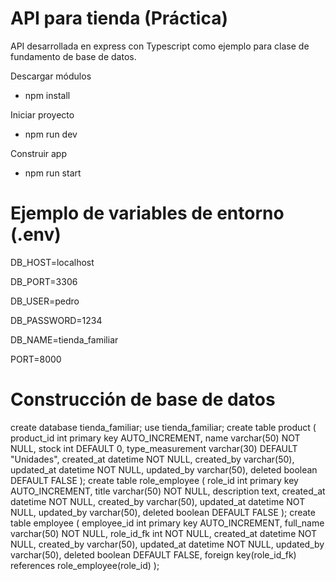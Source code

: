 # API para tienda (Práctica)

API desarrollada en express con Typescript como ejemplo para clase de fundamento de base de datos.

Descargar módulos
* npm install

Iniciar proyecto
* npm run dev

Construir app
* npm run start

# Ejemplo de variables de entorno (.env)
DB_HOST=localhost

DB_PORT=3306

DB_USER=pedro

DB_PASSWORD=1234

DB_NAME=tienda_familiar

PORT=8000

# Construcción de base de datos

create database tienda_familiar;
use tienda_familiar;
create table product (
product_id int primary key AUTO_INCREMENT,
name varchar(50) NOT NULL,
stock int DEFAULT 0,
type_measurement varchar(30) DEFAULT "Unidades",
created_at datetime NOT NULL,
created_by varchar(50),
updated_at datetime NOT NULL,
updated_by varchar(50),
deleted boolean DEFAULT FALSE
);
create table role_employee (
role_id int primary key AUTO_INCREMENT,
title varchar(50) NOT NULL,
description text,
created_at datetime NOT NULL,
created_by varchar(50),
updated_at datetime NOT NULL,
updated_by varchar(50),
deleted boolean DEFAULT FALSE
);
create table employee (
employee_id int primary key AUTO_INCREMENT,
full_name varchar(50) NOT NULL,
role_id_fk int NOT NULL,
created_at datetime NOT NULL,
created_by varchar(50),
updated_at datetime NOT NULL,
updated_by varchar(50),
deleted boolean DEFAULT FALSE,
foreign key(role_id_fk) references role_employee(role_id)
);